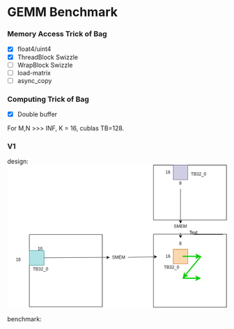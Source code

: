# GEMM Benchmark

### Memory Access Trick of Bag

- [x] float4/uint4
- [x] ThreadBlock Swizzle
- [ ] WrapBlock Swizzle
- [ ] load-matrix
- [ ] async_copy

### Computing Trick of Bag

- [x] Double buffer

For M,N >>> INF, K = 16, cublas TB=128.

### V1

design: ![TB32](../asset/TB32_M16N8K16_FP16FP32.drawio.png)

benchmark: 